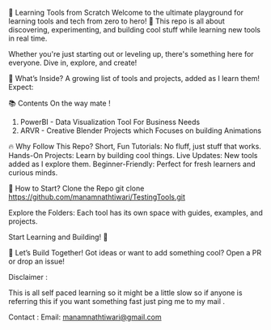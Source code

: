 🚀 Learning Tools from Scratch
Welcome to the ultimate playground for learning tools and tech from zero to hero! 🎉 This repo is all about discovering, experimenting, and building cool stuff while learning new tools in real time.

Whether you're just starting out or leveling up, there's something here for everyone. Dive in, explore, and create!

🌟 What’s Inside?
A growing list of tools and projects, added as I learn them! Expect:

📚 Contents
On the way mate !
1. PowerBI - Data Visualization Tool For Business Needs
2. ARVR - Creative Blender Projects which Focuses on building Animations 


🔥 Why Follow This Repo?
Short, Fun Tutorials: No fluff, just stuff that works.
Hands-On Projects: Learn by building cool things.
Live Updates: New tools added as I explore them.
Beginner-Friendly: Perfect for fresh learners and curious minds.

🎉 How to Start?
Clone the Repo
git clone https://github.com/manamnathtiwari/TestingTools.git 


Explore the Folders: Each tool has its own space with guides, examples, and projects.

Start Learning and Building! 🚀

🌈 Let’s Build Together!
Got ideas or want to add something cool? Open a PR or drop an issue!

Disclaimer :


This is all self paced learning so it might be a little slow so if anyone is referring this if you want something fast just ping me to my mail .


Contact :
Email: manamnathtiwari@gmail.com